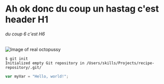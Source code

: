 # Ah ok donc du coup un hastag c'est header H1
###### du coup 6 c'est H6
![Image of real octopussy](https://encrypted-tbn0.gstatic.com/images?q=tbn:ANd9GcQJNV0KMzNkooRMQflQmNQ2d8JrSAxXiB1PAw&s)
```
$ git init
Initialized empty Git repository in /Users/skills/Projects/recipe-repository/.git/
```
``` javascript
var myVar = "Hello, world!";
```
